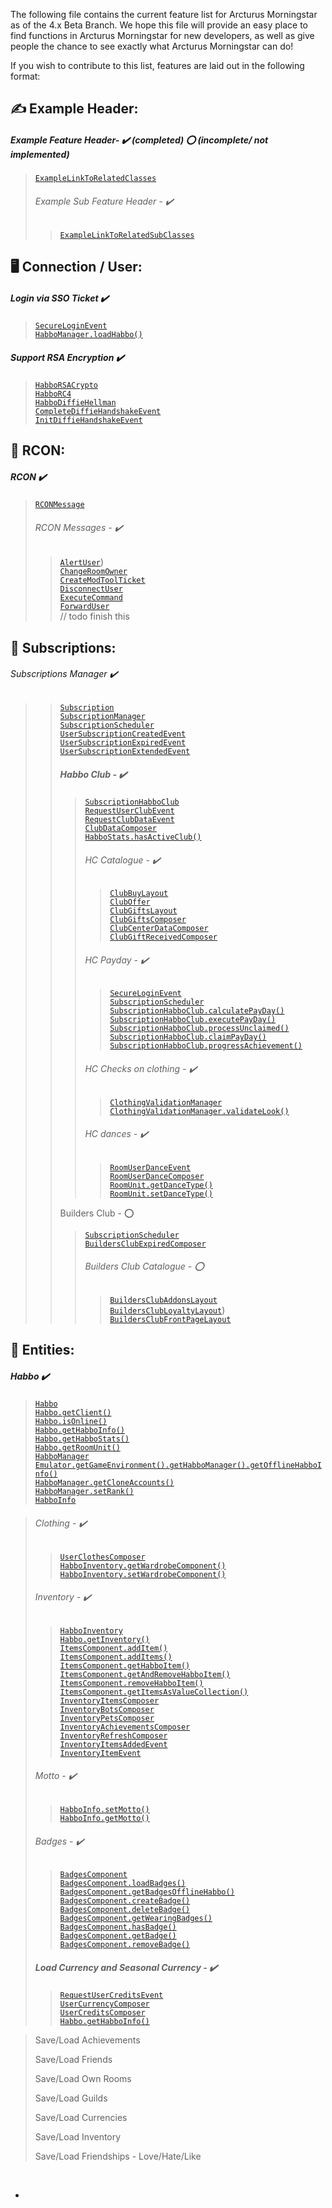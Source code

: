 

The following file contains the current feature list for Arcturus Morningstar as of the 4.x Beta Branch. 
We hope this file will provide an easy place to find functions in Arcturus Morningstar for new developers, as well as give people the chance to see exactly what Arcturus Morningstar can do!

If you wish to contribute to this list, features are laid out in the following format:



## ✍️ Example Header:

##### Example Feature Header- ✔️ (completed) ⭕ (incomplete/ not implemented)

> [`ExampleLinkToRelatedClasses`](https://google.com) 
>
> ###### Example Sub Feature Header - ✔️
>
> > [`ExampleLinkToRelatedSubClasses`](https://google.com) 





## 🖥️  Connection / User:

##### Login via SSO Ticket ✔️

> [`SecureLoginEvent`](https://git.krews.org/morningstar/Arcturus-Community/-/blob/dev/src/main/java/com/eu/habbo/messages/incoming/handshake/SecureLoginEvent.java)  
> [`HabboManager.loadHabbo()`](https://git.krews.org/morningstar/Arcturus-Community/-/blob/dev/src/main/java/com/eu/habbo/habbohotel/users/HabboManager.java#L104)

##### Support RSA Encryption ✔️

> [`HabboRSACrypto`](https://git.krews.org/morningstar/Arcturus-Community/-/blob/dev/src/main/java/com/eu/habbo/crypto/HabboRSACrypto.java)  
> [`HabboRC4`](https://git.krews.org/morningstar/Arcturus-Community/-/blob/dev/src/main/java/com/eu/habbo/crypto/HabboRC4.java)  
> [`HabboDiffieHellman`](https://git.krews.org/morningstar/Arcturus-Community/-/blob/dev/src/main/java/com/eu/habbo/crypto/HabboDiffieHellman.java)  
> [`CompleteDiffieHandshakeEvent`](https://git.krews.org/morningstar/Arcturus-Community/-/blob/dev/src/main/java/com/eu/habbo/messages/incoming/handshake/CompleteDiffieHandshakeEvent.java)  
> [`InitDiffieHandshakeEvent`](https://git.krews.org/morningstar/Arcturus-Community/-/blob/dev/src/main/java/com/eu/habbo/messages/incoming/handshake/InitDiffieHandshakeEvent.java)  



## 🧸 RCON:

##### RCON ✔️ 

> [`RCONMessage`](https://git.krews.org/morningstar/Arcturus-Community/-/blob/master/src/main/java/com/eu/habbo/messages/rcon/RCONMessage.java) 
>
> ###### RCON Messages - ✔️
>
> > [`AlertUser`](https://git.krews.org/morningstar/Arcturus-Community/-/blob/master/src/main/java/com/eu/habbo/messages/rcon/AlertUser.java))  
> > [`ChangeRoomOwner`](https://git.krews.org/morningstar/Arcturus-Community/-/blob/master/src/main/java/com/eu/habbo/messages/rcon/ChangeRoomOwner.java)  
> > [`CreateModToolTicket`](https://git.krews.org/morningstar/Arcturus-Community/-/blob/master/src/main/java/com/eu/habbo/messages/rcon/CreateModToolTicket.java)  
> > [`DisconnectUser`](https://git.krews.org/morningstar/Arcturus-Community/-/blob/master/src/main/java/com/eu/habbo/messages/rcon/DisconnectUser.java)  
> > [`ExecuteCommand`](https://git.krews.org/morningstar/Arcturus-Community/-/blob/master/src/main/java/com/eu/habbo/messages/rcon/ExecuteCommand.java)  
> > [`ForwardUser`](https://git.krews.org/morningstar/Arcturus-Community/-/blob/master/src/main/java/com/eu/habbo/messages/rcon/ForwardUser.java)  
> > // todo finish this

##### 

## 💠 Subscriptions:

###### Subscriptions Manager  ✔️

> > [`Subscription`](https://git.krews.org/morningstar/Arcturus-Community/-/blob/dev/src/main/java/com/eu/habbo/habbohotel/users/subscriptions/Subscription.java)  
> > [`SubscriptionManager`](https://git.krews.org/morningstar/Arcturus-Community/-/blob/dev/src/main/java/com/eu/habbo/habbohotel/users/subscriptions/SubscriptionManager.java)  
> > [`SubscriptionScheduler`](https://git.krews.org/morningstar/Arcturus-Community/-/blob/dev/src/main/java/com/eu/habbo/habbohotel/users/subscriptions/SubscriptionScheduler.java)  
> > [`UserSubscriptionCreatedEvent`](https://git.krews.org/morningstar/Arcturus-Community/-/blob/dev/src/main/java/com/eu/habbo/plugin/events/users/subscriptions/UserSubscriptionCreatedEvent.java)  
> > [`UserSubscriptionExpiredEvent`](https://git.krews.org/morningstar/Arcturus-Community/-/blob/dev/src/main/java/com/eu/habbo/plugin/events/users/subscriptions/UserSubscriptionExpiredEvent.java)  
> >  [`UserSubscriptionExtendedEvent`](https://git.krews.org/morningstar/Arcturus-Community/-/blob/master/src/main/java/com/eu/habbo/messages/rcon/RCONMessage.java) 
> >
> > ##### Habbo Club - ✔️ 
> >
> > > [`SubscriptionHabboClub`](https://git.krews.org/morningstar/Arcturus-Community/-/blob/dev/src/main/java/com/eu/habbo/habbohotel/users/subscriptions/SubscriptionHabboClub.java)  
> > > [`RequestUserClubEvent`](https://git.krews.org/morningstar/Arcturus-Community/-/blob/dev/src/main/java/com/eu/habbo/messages/incoming/users/RequestUserClubEvent.java)  
> > > [`RequestClubDataEvent`](https://git.krews.org/morningstar/Arcturus-Community/-/blob/dev/src/main/java/com/eu/habbo/messages/incoming/catalog/RequestClubDataEvent.java)  
> > > [`ClubDataComposer`](https://git.krews.org/morningstar/Arcturus-Community/-/blob/dev/src/main/java/com/eu/habbo/messages/outgoing/catalog/ClubDataComposer.java)  
> > > [`HabboStats.hasActiveClub()`](https://git.krews.org/morningstar/Arcturus-Community/-/blob/dev/src/main/java/com/eu/habbo/habbohotel/users/HabboStats.java#L555)
> > >
> > > ###### HC Catalogue - ✔️
> > >
> > > > [`ClubBuyLayout`](https://git.krews.org/morningstar/Arcturus-Community/-/blob/dev/src/main/java/com/eu/habbo/habbohotel/catalog/layouts/ClubBuyLayout.java)  
> > > > [`ClubOffer`](https://git.krews.org/morningstar/Arcturus-Community/-/blob/dev/src/main/java/com/eu/habbo/habbohotel/catalog/ClubOffer.java)  
> > > > [`ClubGiftsLayout`](https://git.krews.org/morningstar/Arcturus-Community/-/blob/dev/src/main/java/com/eu/habbo/habbohotel/catalog/layouts/ClubGiftsLayout.java)  
> > > > [`ClubGiftsComposer`](https://git.krews.org/morningstar/Arcturus-Community/-/blob/dev/src/main/java/com/eu/habbo/messages/outgoing/catalog/ClubGiftsComposer.java)  
> > > > [`ClubCenterDataComposer`](https://git.krews.org/morningstar/Arcturus-Community/-/blob/dev/src/main/java/com/eu/habbo/messages/outgoing/catalog/ClubCenterDataComposer.java)  
> > > > [`ClubGiftReceivedComposer`](https://git.krews.org/morningstar/Arcturus-Community/-/blob/dev/src/main/java/com/eu/habbo/messages/outgoing/users/ClubGiftReceivedComposer.java)  
> > >
> > > ###### HC Payday - ✔️
> > >
> > > > [`SecureLoginEvent`](https://git.krews.org/morningstar/Arcturus-Community/-/blob/dev/src/main/java/com/eu/habbo/messages/incoming/handshake/SecureLoginEvent.java#L202)  
> > > > [`SubscriptionScheduler`](https://git.krews.org/morningstar/Arcturus-Community/-/blob/dev/src/main/java/com/eu/habbo/habbohotel/users/subscriptions/SubscriptionScheduler.java)  
> > > > [`SubscriptionHabboClub.calculatePayDay()`](https://git.krews.org/morningstar/Arcturus-Community/-/blob/dev/src/main/java/com/eu/habbo/habbohotel/users/subscriptions/SubscriptionHabboClub.java#L184)  
> > > > [`SubscriptionHabboClub.executePayDay()`](https://git.krews.org/morningstar/Arcturus-Community/-/blob/dev/src/main/java/com/eu/habbo/habbohotel/users/subscriptions/SubscriptionHabboClub.java#L257)  
> > > > [`SubscriptionHabboClub.processUnclaimed()`](https://git.krews.org/morningstar/Arcturus-Community/-/blob/dev/src/main/java/com/eu/habbo/habbohotel/users/subscriptions/SubscriptionHabboClub.java#L316)  
> > > > [`SubscriptionHabboClub.claimPayDay()`](https://git.krews.org/morningstar/Arcturus-Community/-/blob/dev/src/main/java/com/eu/habbo/habbohotel/users/subscriptions/SubscriptionHabboClub.java#L368)  
> > > > [`SubscriptionHabboClub.progressAchievement()`](https://git.krews.org/morningstar/Arcturus-Community/-/blob/dev/src/main/java/com/eu/habbo/habbohotel/users/subscriptions/SubscriptionHabboClub.java#L419)
> > >
> > > ###### HC Checks on clothing - ✔️
> > >
> > > > [`ClothingValidationManager`](https://git.krews.org/morningstar/Arcturus-Community/-/blob/dev/src/main/java/com/eu/habbo/habbohotel/users/clothingvalidation/ClothingValidationManager.java)  
> > > > [`ClothingValidationManager.validateLook()`](https://git.krews.org/morningstar/Arcturus-Community/-/blob/dev/src/main/java/com/eu/habbo/habbohotel/users/clothingvalidation/ClothingValidationManager.java#L61)  
> > >
> > > ###### HC dances - ✔️
> > >  
> > > > [`RoomUserDanceEvent`](https://git.krews.org/morningstar/Arcturus-Community/-/blob/dev/src/main/java/com/eu/habbo/messages/incoming/rooms/users/RoomUserDanceEvent.java)  
> > > > [`RoomUserDanceComposer`](https://git.krews.org/morningstar/Arcturus-Community/-/blob/dev/src/main/java/com/eu/habbo/messages/outgoing/rooms/users/RoomUserDanceComposer.java)  
> > > > [`RoomUnit.getDanceType()`](https://git.krews.org/morningstar/Arcturus-Community/-/blob/dev/src/main/java/com/eu/habbo/habbohotel/rooms/RoomUnit.java#L456)  
> > > > [`RoomUnit.setDanceType()`](https://git.krews.org/morningstar/Arcturus-Community/-/blob/dev/src/main/java/com/eu/habbo/habbohotel/rooms/RoomUnit.java#L460)  
> >
> > Builders Club - ⭕
> >
> > > [`SubscriptionScheduler`](https://git.krews.org/morningstar/Arcturus-Community/-/blob/dev/src/main/java/com/eu/habbo/habbohotel/users/subscriptions/SubscriptionScheduler.java)  
> > > [`BuildersClubExpiredComposer`](https://git.krews.org/morningstar/Arcturus-Community/-/blob/dev/src/main/java/com/eu/habbo/messages/outgoing/unknown/BuildersClubExpiredComposer.java)
> > >
> > > ###### Builders Club Catalogue - ⭕
> > >
> > > > [`BuildersClubAddonsLayout`](https://git.krews.org/morningstar/Arcturus-Community/-/blob/dev/src/main/java/com/eu/habbo/habbohotel/catalog/layouts/BuildersClubAddonsLayout.java)  
> > > > [`BuildersClubLoyaltyLayout`](https://git.krews.org/morningstar/Arcturus-Community/-/blob/dev/src/main/java/com/eu/habbo/habbohotel/catalog/layouts/BuildersClubLoyaltyLayout.java))  
> > > > [`BuildersClubFrontPageLayout`](https://git.krews.org/morningstar/Arcturus-Community/-/blob/dev/src/main/java/com/eu/habbo/habbohotel/catalog/layouts/BuildersClubFrontPageLayout.java)  
> >
> > 



## 🤹 Entities:

##### Habbo   ✔️

> [`Habbo`](https://git.krews.org/morningstar/Arcturus-Community/-/blob/dev/src/main/java/com/eu/habbo/habbohotel/users/Habbo.java)  
> [`Habbo.getClient()`](https://git.krews.org/morningstar/Arcturus-Community/-/blob/dev/src/main/java/com/eu/habbo/habbohotel/users/Habbo.java#L110)  
> [`Habbo.isOnline()`](https://git.krews.org/morningstar/Arcturus-Community/-/blob/dev/src/main/java/com/eu/habbo/habbohotel/users/Habbo.java#L64)  
> [`Habbo.getHabboInfo()`](https://git.krews.org/morningstar/Arcturus-Community/-/blob/dev/src/main/java/com/eu/habbo/habbohotel/users/Habbo.java#L90)  
> [`Habbo.getHabboStats()`](https://git.krews.org/morningstar/Arcturus-Community/-/blob/dev/src/main/java/com/eu/habbo/habbohotel/users/Habbo.java#L94)  
> [`Habbo.getRoomUnit()`](https://git.krews.org/morningstar/Arcturus-Community/-/blob/dev/src/main/java/com/eu/habbo/habbohotel/users/Habbo.java#L102)  
> [`HabboManager`](https://git.krews.org/morningstar/Arcturus-Community/-/blob/dev/src/main/java/com/eu/habbo/habbohotel/users/HabboManager.java)  
> [`Emulator.getGameEnvironment().getHabboManager().getOfflineHabboInfo()`](https://git.krews.org/morningstar/Arcturus-Community/-/blob/dev/src/main/java/com/eu/habbo/habbohotel/users/HabboManager.java#L47)  
> [`HabboManager.getCloneAccounts()`](https://git.krews.org/morningstar/Arcturus-Community/-/blob/dev/src/main/java/com/eu/habbo/habbohotel/users/HabboManager.java#L203)  
> [`HabboManager.setRank()`](https://git.krews.org/morningstar/Arcturus-Community/-/blob/dev/src/main/java/com/eu/habbo/habbohotel/users/HabboManager.java#L243)   
> [`HabboInfo`](https://git.krews.org/morningstar/Arcturus-Community/-/blob/dev/src/main/java/com/eu/habbo/habbohotel/users/HabboManager.java)  

> ###### Clothing - ✔️
>
>
> > [`UserClothesComposer`](https://git.krews.org/morningstar/Arcturus-Community/-/blob/dev/src/main/java/com/eu/habbo/messages/outgoing/users/UserClothesComposer.java)   
> > [`HabboInventory.getWardrobeComponent()`](https://git.krews.org/morningstar/Arcturus-Community/-/blob/dev/src/main/java/com/eu/habbo/habbohotel/users/HabboInventory.java#L67)   
> > [`HabboInventory.setWardrobeComponent()`](https://git.krews.org/morningstar/Arcturus-Community/-/blob/dev/src/main/java/com/eu/habbo/habbohotel/users/HabboInventory.java#L71)   
>
> ###### Inventory - ✔️
>
>
> > [`HabboInventory`](https://git.krews.org/morningstar/Arcturus-Community/-/blob/dev/src/main/java/com/eu/habbo/habbohotel/users/HabboInventory.java)   
> > [`Habbo.getInventory()`](https://git.krews.org/morningstar/Arcturus-Community/-/blob/dev/src/main/java/com/eu/habbo/habbohotel/users/Habbo.java#L98)   
> > [`ItemsComponent.addItem()`](https://git.krews.org/morningstar/Arcturus-Community/-/blob/dev/src/main/java/com/eu/habbo/habbohotel/users/inventory/ItemsComponent.java#L67)   
> > [`ItemsComponent.addItems()`](https://git.krews.org/morningstar/Arcturus-Community/-/blob/dev/src/main/java/com/eu/habbo/habbohotel/users/inventory/ItemsComponent.java#L82)   
> > [`ItemsComponent.getHabboItem()`](https://git.krews.org/morningstar/Arcturus-Community/-/blob/dev/src/main/java/com/eu/habbo/habbohotel/users/inventory/ItemsComponent.java#L99)   
> > [`ItemsComponent.getAndRemoveHabboItem()`](https://git.krews.org/morningstar/Arcturus-Community/-/blob/dev/src/main/java/com/eu/habbo/habbohotel/users/inventory/ItemsComponent.java#L103)   
> > [`ItemsComponent.removeHabboItem()`](https://git.krews.org/morningstar/Arcturus-Community/-/blob/dev/src/main/java/com/eu/habbo/habbohotel/users/inventory/ItemsComponent.java#L126)   
> > [`ItemsComponent.getItemsAsValueCollection()`](https://git.krews.org/morningstar/Arcturus-Community/-/blob/dev/src/main/java/com/eu/habbo/habbohotel/users/inventory/ItemsComponent.java#L141)   
> > [`InventoryItemsComposer`](https://git.krews.org/morningstar/Arcturus-Community/-/blob/dev/src/main/java/com/eu/habbo/habbohotel/users/HabboInfo.java#L265)   
> > [`InventoryBotsComposer`](https://git.krews.org/morningstar/Arcturus-Community/-/blob/dev/src/main/java/com/eu/habbo/messages/outgoing/inventory/InventoryBotsComposer.java)   
> > [`InventoryPetsComposer`](https://git.krews.org/morningstar/Arcturus-Community/-/blob/dev/src/main/java/com/eu/habbo/messages/outgoing/inventory/InventoryPetsComposer.java)   
> > [`InventoryAchievementsComposer`](https://git.krews.org/morningstar/Arcturus-Community/-/blob/dev/src/main/java/com/eu/habbo/messages/outgoing/inventory/InventoryAchievementsComposer.java)   
> > [`InventoryRefreshComposer`](https://git.krews.org/morningstar/Arcturus-Community/-/blob/dev/src/main/java/com/eu/habbo/messages/outgoing/inventory/InventoryRefreshComposer.java)   
> > [`InventoryItemsAddedEvent`](https://git.krews.org/morningstar/Arcturus-Community/-/blob/dev/src/main/java/com/eu/habbo/plugin/events/inventory/InventoryItemsAddedEvent.java)   
> > [`InventoryItemEvent`](https://git.krews.org/morningstar/Arcturus-Community/-/blob/dev/src/main/java/com/eu/habbo/plugin/events/inventory/InventoryItemEvent.java)   
>
>  ###### Motto - ✔️
>
>
> > [`HabboInfo.setMotto()`](https://git.krews.org/morningstar/Arcturus-Community/-/blob/dev/src/main/java/com/eu/habbo/habbohotel/users/HabboInfo.java#L269)   
> > [`HabboInfo.getMotto()`](https://git.krews.org/morningstar/Arcturus-Community/-/blob/dev/src/main/java/com/eu/habbo/habbohotel/users/HabboInfo.java#L265)   
>
> ###### Badges - ✔️
>
>
> > [`BadgesComponent`](https://git.krews.org/morningstar/Arcturus-Community/-/blob/dev/src/main/java/com/eu/habbo/habbohotel/users/inventory/BadgesComponent.java)   
> > [`BadgesComponent.loadBadges()`](https://git.krews.org/morningstar/Arcturus-Community/-/blob/dev/src/main/java/com/eu/habbo/habbohotel/users/inventory/BadgesComponent.java#L28)   
> > [`BadgesComponent.getBadgesOfflineHabbo()`](https://git.krews.org/morningstar/Arcturus-Community/-/blob/dev/src/main/java/com/eu/habbo/habbohotel/users/inventory/BadgesComponent.java#L75)   
> > [`BadgesComponent.createBadge()`](https://git.krews.org/morningstar/Arcturus-Community/-/blob/dev/src/main/java/com/eu/habbo/habbohotel/users/inventory/BadgesComponent.java#L90)   
> > [`BadgesComponent.deleteBadge()`](https://git.krews.org/morningstar/Arcturus-Community/-/blob/dev/src/main/java/com/eu/habbo/habbohotel/users/inventory/BadgesComponent.java#L113)   
> > [`BadgesComponent.getWearingBadges()`](https://git.krews.org/morningstar/Arcturus-Community/-/blob/dev/src/main/java/com/eu/habbo/habbohotel/users/inventory/BadgesComponent.java#L123)   
> > [`BadgesComponent.hasBadge()`](https://git.krews.org/morningstar/Arcturus-Community/-/blob/dev/src/main/java/com/eu/habbo/habbohotel/users/inventory/BadgesComponent.java#L147)   
> > [`BadgesComponent.getBadge()`](https://git.krews.org/morningstar/Arcturus-Community/-/blob/dev/src/main/java/com/eu/habbo/habbohotel/users/inventory/BadgesComponent.java#L151)   
> > [`BadgesComponent.removeBadge()`](https://git.krews.org/morningstar/Arcturus-Community/-/blob/dev/src/main/java/com/eu/habbo/habbohotel/users/inventory/BadgesComponent.java#L167)   
>
> ##### Load Currency and Seasonal Currency - ✔️
>
> > [`RequestUserCreditsEvent`](https://git.krews.org/morningstar/Arcturus-Community/-/blob/dev/src/main/java/com/eu/habbo/messages/incoming/users/RequestUserCreditsEvent.java)   
> > [`UserCurrencyComposer`](https://git.krews.org/morningstar/Arcturus-Community/-/blob/dev/src/main/java/com/eu/habbo/messages/outgoing/users/UserCurrencyComposer.java)    
> > [`UserCreditsComposer`](https://git.krews.org/morningstar/Arcturus-Community/-/blob/dev/src/main/java/com/eu/habbo/messages/outgoing/users/UserCreditsComposer.java)    
> > [`Habbo.getHabboInfo()`](https://git.krews.org/morningstar/Arcturus-Community/-/blob/dev/src/main/java/com/eu/habbo/habbohotel/users/Habbo.java#L90)    

> Save/Load Achievements
>
> Save/Load Friends
>
> Save/Load Own Rooms
>
> Save/Load Guilds
>
> Save/Load Currencies
>
> Save/Load Inventory
>
> Save/Load Friendships - Love/Hate/Like

​    

-
